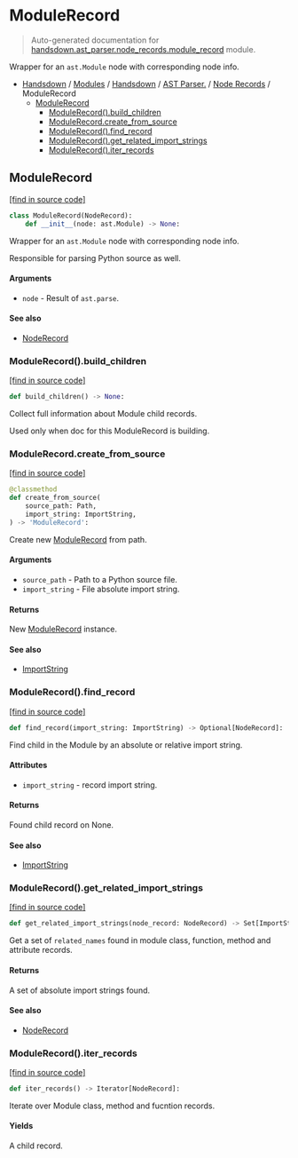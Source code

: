 # ModuleRecord

> Auto-generated documentation for [handsdown.ast_parser.node_records.module_record](https://github.com/vemel/handsdown/blob/master/handsdown/ast_parser/node_records/module_record.py) module.

Wrapper for an `ast.Module` node with corresponding node info.

- [Handsdown](../../../README.md#-handsdown---python-documentation-generator) / [Modules](../../../MODULES.md#modules) / [Handsdown](../../index.md#handsdown) / [AST Parser.](../index.md#ast-parser) / [Node Records](index.md#node-records) / ModuleRecord
    - [ModuleRecord](#modulerecord)
        - [ModuleRecord().build_children](#modulerecordbuild_children)
        - [ModuleRecord.create_from_source](#modulerecordcreate_from_source)
        - [ModuleRecord().find_record](#modulerecordfind_record)
        - [ModuleRecord().get_related_import_strings](#modulerecordget_related_import_strings)
        - [ModuleRecord().iter_records](#modulerecorditer_records)

## ModuleRecord

[[find in source code]](https://github.com/vemel/handsdown/blob/master/handsdown/ast_parser/node_records/module_record.py#L19)

```python
class ModuleRecord(NodeRecord):
    def __init__(node: ast.Module) -> None:
```

Wrapper for an `ast.Module` node with corresponding node info.

Responsible for parsing Python source as well.

#### Arguments

- `node` - Result of `ast.parse`.

#### See also

- [NodeRecord](node_record.md#noderecord)

### ModuleRecord().build_children

[[find in source code]](https://github.com/vemel/handsdown/blob/master/handsdown/ast_parser/node_records/module_record.py#L144)

```python
def build_children() -> None:
```

Collect full information about Module child records.

Used only when doc for this ModuleRecord is building.

### ModuleRecord.create_from_source

[[find in source code]](https://github.com/vemel/handsdown/blob/master/handsdown/ast_parser/node_records/module_record.py#L43)

```python
@classmethod
def create_from_source(
    source_path: Path,
    import_string: ImportString,
) -> 'ModuleRecord':
```

Create new [ModuleRecord](#modulerecord) from path.

#### Arguments

- `source_path` - Path to a Python source file.
- `import_string` - File absolute import string.

#### Returns

New [ModuleRecord](#modulerecord) instance.

#### See also

- [ImportString](../../utils/import_string.md#importstring)

### ModuleRecord().find_record

[[find in source code]](https://github.com/vemel/handsdown/blob/master/handsdown/ast_parser/node_records/module_record.py#L65)

```python
def find_record(import_string: ImportString) -> Optional[NodeRecord]:
```

Find child in the Module by an absolute or relative import string.

#### Attributes

- `import_string` - record import string.

#### Returns

Found child record on None.

#### See also

- [ImportString](../../utils/import_string.md#importstring)

### ModuleRecord().get_related_import_strings

[[find in source code]](https://github.com/vemel/handsdown/blob/master/handsdown/ast_parser/node_records/module_record.py#L258)

```python
def get_related_import_strings(node_record: NodeRecord) -> Set[ImportString]:
```

Get a set of `related_names` found in module class, function, method and attribute records.

#### Returns

A set of absolute import strings found.

#### See also

- [NodeRecord](node_record.md#noderecord)

### ModuleRecord().iter_records

[[find in source code]](https://github.com/vemel/handsdown/blob/master/handsdown/ast_parser/node_records/module_record.py#L84)

```python
def iter_records() -> Iterator[NodeRecord]:
```

Iterate over Module class, method and fucntion records.

#### Yields

A child record.
